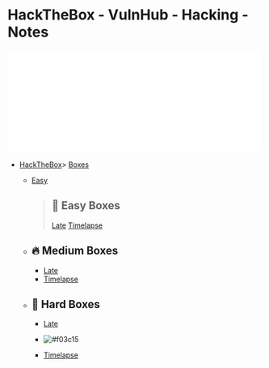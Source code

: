 # HackTheBox - VulnHub - Hacking - Notes 

<div align="center">
    <img src="example.svg" width="800" height="200" alt="css-in-readme">
</div>



- [HackTheBox](#hackthebox)> [Boxes](Boxes)
    - [Easy](Boxes/Easy)
      > ## 🚀 Easy Boxes
        > [Late](HackTheBox/Boxes/Easy/Late/Late.md)
        > [Timelapse](HackTheBox/Boxes/Easy/Timelapse/Timelapse.md)
        
    - ## 🔥 Medium Boxes
      - [Late](Boxes/Easy/Late/Late.md)
      - [Timelapse](Boxes/Easy/Late/Late.md)
      
    - ## 💪 Hard Boxes
      - [Late](Boxes/Easy/Late/Late.md)
      - ![#f03c15](https://placehold.it/15/f03c15/000000?text=+) 

      - [Timelapse](Boxes/Easy/Late/Late.md)
